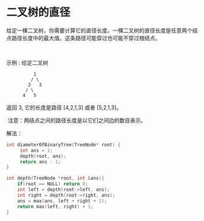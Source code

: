 #  二叉树的直径

给定一棵二叉树，你需要计算它的直径长度。一棵二叉树的直径长度是任意两个结点路径长度中的最大值。这条路径可能穿过也可能不穿过根结点。

 

示例 :
给定二叉树
```
          1
         / \
        2   3
       / \     
      4   5  
```
返回 3, 它的长度是路径 [4,2,1,3] 或者 [5,2,1,3]。

 注意：两结点之间的路径长度是以它们之间边的数目表示。


解法：
```c
int diameterOfBinaryTree(TreeNode* root) {
     int ans = 1;
     depth(root, ans);
     return ans - 1;
}

int depth(TreeNode *root, int &ans){
    if(root == NULL) return 0;
    int left = depth(root->left, ans);
    int right = depth(root->right, ans);
    ans = max(ans, left + right + 1);
    return max(left, right) + 1;
}
```
